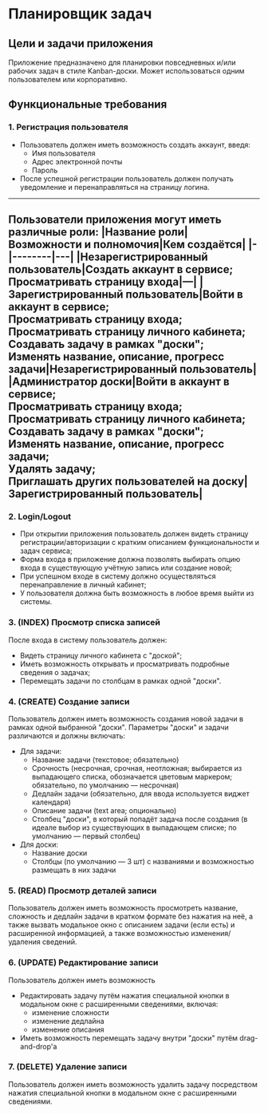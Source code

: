 # Планировщик задач
## Цели и задачи приложения
Приложение предназначено для планировки повседневных и/или рабочих задач в стиле Kanban-доски. Может использоваться одним пользователем или корпоративно.
## Функциональные требования
### 1. Регистрация пользователя
* Пользователь должен иметь возможность создать аккаунт, введя:
     - Имя пользователя
     - Адрес электронной почты
     - Пароль
* После успешной регистрации пользователь должен получать уведомление и перенаправляться на страницу логина.

------------------------------
Пользователи приложения могут иметь различные роли: 
|Название роли|Возможности и полномочия|Кем создаётся|
|-|--------|---|
|Незарегистрированный пользователь|Создать аккаунт в сервисе; <br/> Просматривать страницу входа|—|
|Зарегистрированный пользователь|Войти в аккаунт в сервисе; <br/> Просматривать страницу входа; <br/> Просматривать страницу личного кабинета; <br/> Создавать задачу в рамках "доски"; <br/> Изменять название, описание, прогресс задачи|Незарегистрированный пользователь|
|Администратор доски|Войти в аккаунт в сервисе; <br/> Просматривать страницу входа; <br/> Просматривать страницу личного кабинета; <br/> Создавать задачу в рамках "доски"; <br/> Изменять название, описание, прогресс задачи; <br/> Удалять задачу; <br/> Приглашать других пользователей на доску|Зарегистрированный пользователь|
-------------------------------

### 2. Login/Logout
* При открытии приложения пользователь должен видеть страницу регистрации/авторизации с кратким описанием функциональности и задач сервиса;
* Форма входа в приложение должна позволять выбирать опцию входа в существующую учётную запись или создание новой;
* При успешном входе в систему должно осуществляться перенаправление в личный кабинет;
* У пользователя должна быть возможность в любое время выйти из системы.
### 3. (INDEX) Просмотр списка записей
После входа в систему пользователь должен:
* Видеть страницу личного кабинета с "доской";
* Иметь возможность открывать и просматривать подробные сведения о задачах;
* Перемещать задачи по столбцам в рамках одной "доски".
### 4. (CREATE) Создание записи
Пользователь должен иметь возможность создания новой задачи в рамках одной выбранной "доски". Параметры "доски" и задачи различаются и должны включать:
* Для задачи:
    * Название задачи (текстовое; обязательно)
    * Срочность (несрочная, срочная, неотложная; выбирается из выпадающего списка, обозначается цветовым маркером; обязательно, по умолчанию — несрочная) 
    * Дедлайн задачи (обязательно, для ввода используется виджет календаря)
    * Описание задачи (text area; опционально)
    * Столбец "доски", в который попадёт задача после создания (в идеале выбор из существующих в выпадающем списке; по умолчанию — первый столбец)
 * Для доски:
    * Название доски
    * Столбцы (по умолчанию — 3 шт) с названиями и возможностью размещать в них задачи
### 5. (READ) Просмотр деталей записи
Пользователь должен иметь возможность просмотреть название, сложность и дедлайн задачи в кратком формате без нажатия на неё, а также вызвать модальное окно с описанием задачи (если есть) и расширенной информацией, а также возможностью изменения/удаления сведений.
### 6. (UPDATE) Редактирование записи
Пользователь должен иметь возможность
* Редактировать задачу путём нажатия специальной кнопки в модальном окне с расширенными сведениями, включая: 
    * изменение сложности
    * изменение дедлайна
    * изменение описания
* Иметь возможность перемещать задачу внутри "доски" путём drag-and-drop'а
### 7. (DELETE) Удаление записи
Пользователь должен иметь возможность удалить задачу посредством нажатия специальной кнопки в модальном окне с расширенными сведениями.



